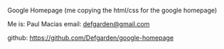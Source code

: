 Google Homepage (me copying the html/css for the google homepage)

Me is: Paul Macias
email: defgarden@gmail.com

github: https://github.com/Defgarden/google-homepage


